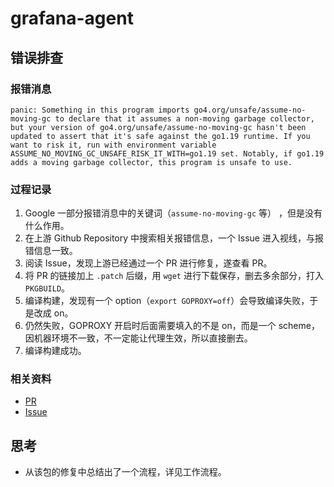 # grafana-agent

## 错误排查

### 报错消息

```console
panic: Something in this program imports go4.org/unsafe/assume-no-moving-gc to declare that it assumes a non-moving garbage collector, but your version of go4.org/unsafe/assume-no-moving-gc hasn't been updated to assert that it's safe against the go1.19 runtime. If you want to risk it, run with environment variable ASSUME_NO_MOVING_GC_UNSAFE_RISK_IT_WITH=go1.19 set. Notably, if go1.19 adds a moving garbage collector, this program is unsafe to use.
```

### 过程记录

1. Google 一部分报错消息中的关键词（`assume-no-moving-gc` 等） ，但是没有什么作用。
2. 在上游 Github Repository 中搜索相关报错信息，一个 Issue 进入视线，与报错信息一致。
3. 阅读 Issue，发现上游已经通过一个 PR 进行修复，遂查看 PR。
4. 将 PR 的链接加上 `.patch` 后缀，用 `wget` 进行下载保存，删去多余部分，打入 `PKGBUILD`。
5. 编译构建，发现有一个 option（`export GOPROXY=off`）会导致编译失败，于是改成 on。
6. 仍然失败，GOPROXY 开启时后面需要填入的不是 on，而是一个 scheme，因机器环境不一致，不一定能让代理生效，所以直接删去。
7. 编译构建成功。

### 相关资料

- [PR](https://github.com/grafana/agent/pull/1985)
- [Issue](https://github.com/grafana/agent/issues/1983)

## 思考

- 从该包的修复中总结出了一个流程，详见工作流程。